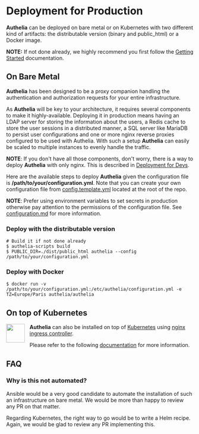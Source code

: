 # Deployment for Production

**Authelia** can be deployed on bare metal or on Kubernetes with two
different kind of artifacts: the distributable version (binary and public_html)
or a Docker image.

**NOTE:** If not done already, we highly recommend you first follow the
[Getting Started] documentation.

## On Bare Metal

**Authelia** has been designed to be a proxy companion handling the 
authentication and authorization requests for your entire infrastructure.

As **Authelia** will be key to your architecture, it requires several
components to make it highly-available. Deploying it in production means having
an LDAP server for storing the information about the users, a Redis cache to
store the user sessions in a distributed manner, a SQL server like MariaDB to
persist user configurations and one or more nginx reverse proxies configured to
be used with Authelia. With such a setup **Authelia** can easily be scaled to
multiple instances to evenly handle the traffic.

**NOTE**: If you don't have all those components, don't worry, there is a way to
deploy **Authelia** with only nginx. This is described in [Deployment for Devs].

Here are the available steps to deploy **Authelia** given 
the configuration file is **/path/to/your/configuration.yml**. Note that you can
create your own configuration file from [config.template.yml] located at
the root of the repo.

**NOTE**: Prefer using environment variables to set secrets in production otherwise
pay attention to the permissions of the configuration file. See
[configuration.md](./configuration.md#secrets) for more information.

### Deploy with the distributable version

    # Build it if not done already
    $ authelia-scripts build
    $ PUBLIC_DIR=./dist/public_html authelia --config /path/to/your/configuration.yml

### Deploy with Docker

    $ docker run -v /path/to/your/configuration.yml:/etc/authelia/configuration.yml -e TZ=Europe/Paris authelia/authelia

## On top of Kubernetes

<img src="../docs/images/logos/kubernetes.logo.png" width="50" style="padding-right: 10px" align="left">

**Authelia** can also be installed on top of [Kubernetes] using
[nginx ingress controller](https://github.com/kubernetes/ingress-nginx).

Please refer to the following [documentation](../internal/suites/example/kube/README.md)
for more information.

## FAQ

### Why is this not automated?

Ansible would be a very good candidate to automate the installation of such
an infrastructure on bare metal. We would be more than happy to review any PR on that matter.

Regarding Kubernetes, the right way to go would be to write a Helm recipe.
Again, we would be glad to review any PR implementing this.



[config.template.yml]: ../config.template.yml
[Getting Started]: ./getting-started.md
[Deployment for Devs]: ./deployment-dev.md
[Kubernetes]: https://kubernetes.io/
